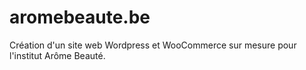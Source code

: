 # aromebeaute.be

Création d'un site web Wordpress et WooCommerce sur mesure pour l'institut Arôme Beauté.